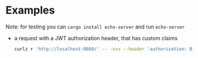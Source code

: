 # Examples

Note: for testing you can `cargo install echo-server` and run `echo-server` 

- a request with a JWT authorization header, that has custom claims 
  ```sh
  curlz r 'http://localhost:8080/' -- -vvv --header 'authorization: Baerer {{ jwt({"foo": "bar"}) }}'
  ```